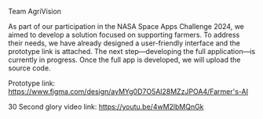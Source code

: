Team AgriVision

As part of our participation in the NASA Space Apps Challenge 2024, we aimed to develop a solution focused on supporting farmers. To address their needs, we have already designed a user-friendly interface and the prototype link is attached. The next step—developing the full application—is currently in progress. Once the full app is developed, we will upload the source code.

Prototype link: 
https://www.figma.com/design/ayMYg0D7O5Al28MZzJPOA4/Farmer's-AI

30 Second glory video link:
https://youtu.be/4wM2lbMQnGk
